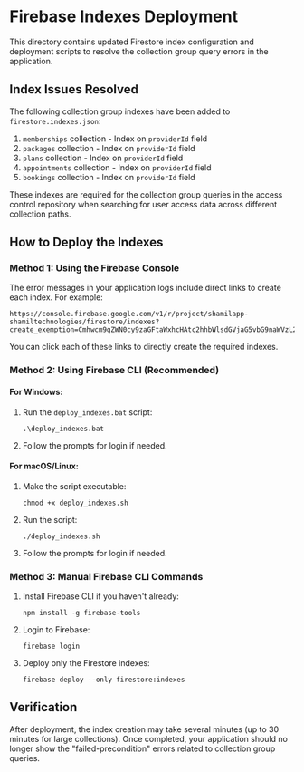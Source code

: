 # Firebase Indexes Deployment

This directory contains updated Firestore index configuration and deployment scripts to resolve the collection group query errors in the application.

## Index Issues Resolved

The following collection group indexes have been added to `firestore.indexes.json`:

1. `memberships` collection - Index on `providerId` field
2. `packages` collection - Index on `providerId` field
3. `plans` collection - Index on `providerId` field
4. `appointments` collection - Index on `providerId` field
5. `bookings` collection - Index on `providerId` field

These indexes are required for the collection group queries in the access control repository when searching for user access data across different collection paths.

## How to Deploy the Indexes

### Method 1: Using the Firebase Console

The error messages in your application logs include direct links to create each index. For example:

```
https://console.firebase.google.com/v1/r/project/shamilapp-shamiltechnologies/firestore/indexes?create_exemption=Cmhwcm9qZWN0cy9zaGFtaWxhcHAtc2hhbWlsdGVjaG5vbG9naWVzL2RhdGFiYXNlcy8oZGVmYXVsdCkvY29sbGVjdGlvbkdyb3Vwcy9tZW1iZXJzaGlwcy9maWVsZHMvcHJvdmlkZXJJZBACGg4KCnByb3ZpZGVySWQQAQ
```

You can click each of these links to directly create the required indexes.

### Method 2: Using Firebase CLI (Recommended)

#### For Windows:

1. Run the `deploy_indexes.bat` script:
   ```
   .\deploy_indexes.bat
   ```
   
2. Follow the prompts for login if needed.

#### For macOS/Linux:

1. Make the script executable:
   ```
   chmod +x deploy_indexes.sh
   ```

2. Run the script:
   ```
   ./deploy_indexes.sh
   ```

3. Follow the prompts for login if needed.

### Method 3: Manual Firebase CLI Commands

1. Install Firebase CLI if you haven't already:
   ```
   npm install -g firebase-tools
   ```

2. Login to Firebase:
   ```
   firebase login
   ```

3. Deploy only the Firestore indexes:
   ```
   firebase deploy --only firestore:indexes
   ```

## Verification

After deployment, the index creation may take several minutes (up to 30 minutes for large collections). Once completed, your application should no longer show the "failed-precondition" errors related to collection group queries. 